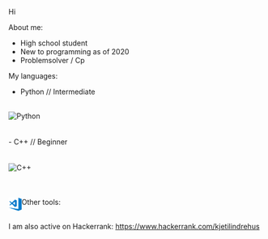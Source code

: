 Hi

About me:
* High school student 
* New to programming as of 2020 
* Problemsolver / Cp

My languages:
- Python // Intermediate
<br>
<img align="left" alt="Python" width="300px" src="https://www.python.org/static/community_logos/python-logo-master-v3-TM.png" />
<br>
<br>
<br>
- C++ // Beginner
<br>
<br>
<br>
<img align="left" alt="C++" width="100px" src="https://raw.githubusercontent.com/isocpp/logos/master/cpp_logo.png" />
<br>
<br>
<br>
<br>
Other tools:

<img align="left" alt="Visual Studio Code" width="26px" src="https://raw.githubusercontent.com/github/explore/80688e429a7d4ef2fca1e82350fe8e3517d3494d/topics/visual-studio-code/visual-studio-code.png" />
<br>

<br>
 
I am also active on Hackerrank:
https://www.hackerrank.com/kjetilindrehus
